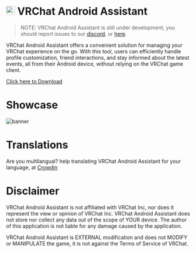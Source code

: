 # <img src="https://github.com/Nyabsi/vrcaa/assets/43046474/a90fb8bf-6017-410c-9def-93a8a43682cb" height="24" width="24"> VRChat Android Assistant

> NOTE: VRChat Android Assistant is still under development, you should report issues to our [discord](https://discord.gg/tJf7aD8uDr), or [here](https://github.com/Nyabsi/VRCAA/issues).

VRChat Android Assistant offers a convenient solution for managing your VRChat experience on the go. With this tool, users can efficiently handle profile customization, friend interactions, and stay informed about the latest events, all from their Android device, without relying on the VRChat game client.

[Click here to Download](https://github.com/Nyabsi/VRCAA/releases/download/nightly/VRCAA-signed.apk)

# Showcase

![banner](https://github.com/Nyabsi/VRCAA/assets/43046474/c42078c2-43d0-4e56-86be-b08ab452e41e)

# Translations

Are you multilangual? help translating VRChat Android Assistant for your language, at [Crowdin](https://crowdin.com/project/vrcaa)

# Disclaimer

VRChat Android Assistant is not affiliated with VRChat Inc, nor does it represent the view or opinion of VRChat Inc. VRChat Android Assistant does not store nor collect any data out of the scope of YOUR device. The author of this application is not liable for any damage caused by the application.

VRChat Android Assistant is EXTERNAL modification and does not MODIFY or MANIPULATE the game, it is not against the Terms of Service of VRChat.
